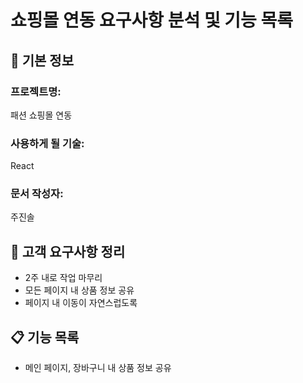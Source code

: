 # 쇼핑몰 연동 요구사항 분석 및 기능 목록

## 📌 기본 정보
### 프로젝트명: 
패션 쇼핑몰 연동 

### 사용하게 될 기술: 
React

### 문서 작성자: 
주진솔

## 📝 고객 요구사항 정리
- 2주 내로 작업 마무리
- 모든 페이지 내 상품 정보 공유
- 페이지 내 이동이 자연스럽도록

## 📋 기능 목록
- 메인 페이지, 장바구니 내 상품 정보 공유
